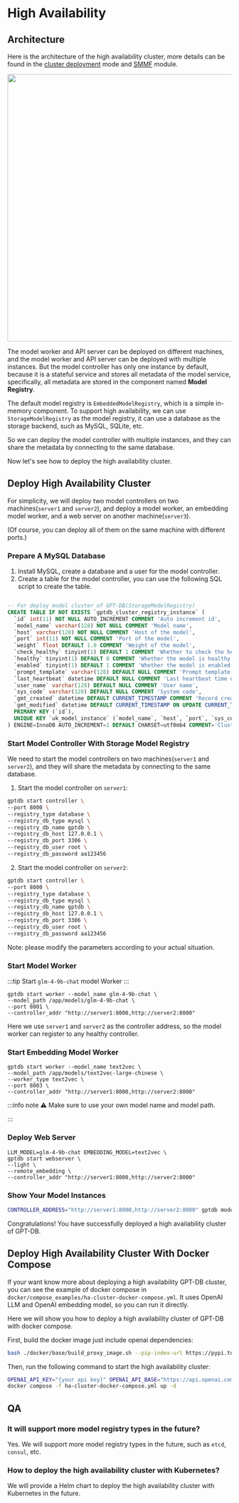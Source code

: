 # High Availability


## Architecture

Here is the architecture of the high availability cluster, more details can be found in 
the [cluster deployment](./cluster.md) mode and [SMMF](../../modules/smmf.md) module.

<p align="center">
  <img src={'/img/module/smmf.png'} width="600px" />
</p>

The model worker and API server can be deployed on different machines, and the model 
worker and API server can be deployed with multiple instances.
But the model controller has only one instance by default, because it is a stateful 
service and stores all metadata of the model service, specifically, all metadata are 
stored in the component named **Model Registry**.

The default model registry is `EmbeddedModelRegistry`, which is a simple in-memory component.
To support high availability, we can use `StorageModelRegistry` as the model registry, 
it can use a database as the storage backend, such as MySQL, SQLite, etc.

So we can deploy the model controller with multiple instances, and they can share the metadata by connecting to the same database.

Now let's see how to deploy the high availability cluster.

## Deploy High Availability Cluster
For simplicity, we will deploy two model controllers on two machines(`server1` and `server2`), 
and deploy a model worker, an embedding model worker, and a web server on another machine(`server3`).

(Of course, you can deploy all of them on the same machine with different ports.)

### Prepare A MySQL Database

1. Install MySQL, create a database and a user for the model controller.
2. Create a table for the model controller, you can use the following SQL script to create the table.

```sql

-- For deploy model cluster of GPT-DB(StorageModelRegistry)
CREATE TABLE IF NOT EXISTS `gptdb_cluster_registry_instance` (
  `id` int(11) NOT NULL AUTO_INCREMENT COMMENT 'Auto increment id',
  `model_name` varchar(128) NOT NULL COMMENT 'Model name',
  `host` varchar(128) NOT NULL COMMENT 'Host of the model',
  `port` int(11) NOT NULL COMMENT 'Port of the model',
  `weight` float DEFAULT 1.0 COMMENT 'Weight of the model',
  `check_healthy` tinyint(1) DEFAULT 1 COMMENT 'Whether to check the health of the model',
  `healthy` tinyint(1) DEFAULT 0 COMMENT 'Whether the model is healthy',
  `enabled` tinyint(1) DEFAULT 1 COMMENT 'Whether the model is enabled',
  `prompt_template` varchar(128) DEFAULT NULL COMMENT 'Prompt template for the model instance',
  `last_heartbeat` datetime DEFAULT NULL COMMENT 'Last heartbeat time of the model instance',
  `user_name` varchar(128) DEFAULT NULL COMMENT 'User name',
  `sys_code` varchar(128) DEFAULT NULL COMMENT 'System code',
  `gmt_created` datetime DEFAULT CURRENT_TIMESTAMP COMMENT 'Record creation time',
  `gmt_modified` datetime DEFAULT CURRENT_TIMESTAMP ON UPDATE CURRENT_TIMESTAMP COMMENT 'Record update time',
  PRIMARY KEY (`id`),
  UNIQUE KEY `uk_model_instance` (`model_name`, `host`, `port`, `sys_code`)
) ENGINE=InnoDB AUTO_INCREMENT=1 DEFAULT CHARSET=utf8mb4 COMMENT='Cluster model instance table, for registering and managing model instances';

```

### Start Model Controller With Storage Model Registry

We need to start the model controllers on two machines(`server1` and `server2`), and 
they will share the metadata by connecting to the same database.

1. Start the model controller on `server1`:

```bash
gptdb start controller \
--port 8000 \
--registry_type database \
--registry_db_type mysql \
--registry_db_name gptdb \
--registry_db_host 127.0.0.1 \
--registry_db_port 3306 \
--registry_db_user root \
--registry_db_password aa123456
```
2. Start the model controller on `server2`:

```bash
gptdb start controller \
--port 8000 \
--registry_type database \
--registry_db_type mysql \
--registry_db_name gptdb \
--registry_db_host 127.0.0.1 \
--registry_db_port 3306 \
--registry_db_user root \
--registry_db_password aa123456
```

Note: please modify the parameters according to your actual situation.

### Start Model Worker

:::tip
Start `glm-4-9b-chat` model Worker
:::

```shell
gptdb start worker --model_name glm-4-9b-chat \
--model_path /app/models/glm-4-9b-chat \
--port 8001 \
--controller_addr "http://server1:8000,http://server2:8000"
```
Here we use `server1` and `server2` as the controller address, so the model worker can 
register to any healthy controller.

### Start Embedding Model Worker

```shell
gptdb start worker --model_name text2vec \
--model_path /app/models/text2vec-large-chinese \
--worker_type text2vec \
--port 8003 \
--controller_addr "http://server1:8000,http://server2:8000"
```
:::info note
⚠️  Make sure to use your own model name and model path.

:::

### Deploy Web Server

```shell
LLM_MODEL=glm-4-9b-chat EMBEDDING_MODEL=text2vec \
gptdb start webserver \
--light \
--remote_embedding \
--controller_addr "http://server1:8000,http://server2:8000"
```

### Show Your Model Instances

```bash
CONTROLLER_ADDRESS="http://server1:8000,http://server2:8000" gptdb model list
```

Congratulations! You have successfully deployed a high availability cluster of GPT-DB.


## Deploy High Availability Cluster With Docker Compose

If your want know more about deploying a high availability GPT-DB cluster, you can see 
the example of docker compose in `docker/compose_examples/ha-cluster-docker-compose.yml`.
It uses OpenAI LLM and OpenAI embedding model, so you can run it directly.

Here we will show you how to deploy a high availability cluster of GPT-DB with docker compose.

First, build the docker image just include openai dependencies:

```bash
bash ./docker/base/build_proxy_image.sh --pip-index-url https://pypi.tuna.tsinghua.edu.cn/simple
```

Then, run the following command to start the high availability cluster:

```bash
OPENAI_API_KEY="{your api key}" OPENAI_API_BASE="https://api.openai.com/v1" \
docker compose -f ha-cluster-docker-compose.yml up -d
```

## QA

### It will support more model registry types in the future?
Yes. We will support more model registry types in the future, such as `etcd`, `consul`, etc.

### How to deploy the high availability cluster with Kubernetes?
We will provide a Helm chart to deploy the high availability cluster with Kubernetes in the future.